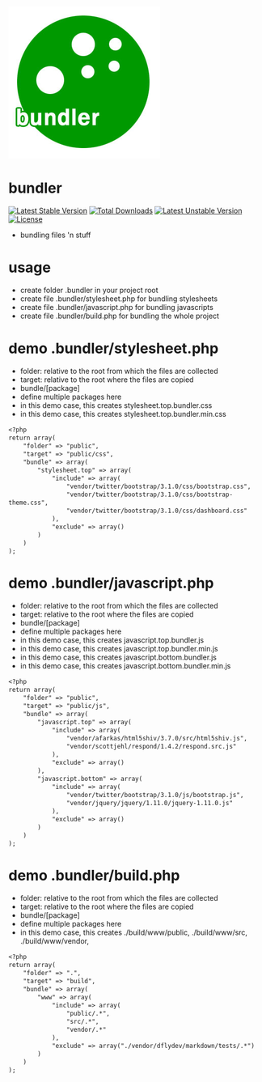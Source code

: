 ![Image](logo.jpg?raw=true)

bundler
=======

[![Latest Stable Version](https://poser.pugx.org/elnebuloso/bundler/v/stable.png)](https://packagist.org/packages/elnebuloso/bundler) [![Total Downloads](https://poser.pugx.org/elnebuloso/bundler/downloads.png)](https://packagist.org/packages/elnebuloso/bundler) [![Latest Unstable Version](https://poser.pugx.org/elnebuloso/bundler/v/unstable.png)](https://packagist.org/packages/elnebuloso/bundler) [![License](https://poser.pugx.org/elnebuloso/bundler/license.png)](https://packagist.org/packages/elnebuloso/bundler)

 * bundling files 'n stuff

usage
=====

 * create folder .bundler in your project root
 * create file .bundler/stylesheet.php for bundling stylesheets
 * create file .bundler/javascript.php for bundling javascripts
 * create file .bundler/build.php for bundling the whole project

demo .bundler/stylesheet.php
============================

 * folder: relative to the root from which the files are collected
 * target: relative to the root where the files are copied
 * bundle/[package]
  * define multiple packages here
  * in this demo case, this creates stylesheet.top.bundler.css
  * in this demo case, this creates stylesheet.top.bundler.min.css

```
<?php
return array(
    "folder" => "public",
    "target" => "public/css",
    "bundle" => array(
        "stylesheet.top" => array(
            "include" => array(
                "vendor/twitter/bootstrap/3.1.0/css/bootstrap.css",
                "vendor/twitter/bootstrap/3.1.0/css/bootstrap-theme.css",
                "vendor/twitter/bootstrap/3.1.0/css/dashboard.css"
            ),
            "exclude" => array()
        )
    )
);
```

demo .bundler/javascript.php
============================

 * folder: relative to the root from which the files are collected
 * target: relative to the root where the files are copied
 * bundle/[package]
  * define multiple packages here
  * in this demo case, this creates javascript.top.bundler.js
  * in this demo case, this creates javascript.top.bundler.min.js
  * in this demo case, this creates javascript.bottom.bundler.js
  * in this demo case, this creates javascript.bottom.bundler.min.js

```
<?php
return array(
    "folder" => "public",
    "target" => "public/js",
    "bundle" => array(
        "javascript.top" => array(
            "include" => array(
                "vendor/afarkas/html5shiv/3.7.0/src/html5shiv.js",
                "vendor/scottjehl/respond/1.4.2/respond.src.js"
            ),
            "exclude" => array()
        ),
        "javascript.bottom" => array(
            "include" => array(
                "vendor/twitter/bootstrap/3.1.0/js/bootstrap.js",
                "vendor/jquery/jquery/1.11.0/jquery-1.11.0.js"
            ),
            "exclude" => array()
        )
    )
);
```

demo .bundler/build.php
============================

 * folder: relative to the root from which the files are collected
 * target: relative to the root where the files are copied
 * bundle/[package]
  * define multiple packages here
  * in this demo case, this creates ./build/www/public, ./build/www/src, ./build/www/vendor,

```
<?php
return array(
    "folder" => ".",
    "target" => "build",
    "bundle" => array(
        "www" => array(
            "include" => array(
                "public/.*",
                "src/.*",
                "vendor/.*"
            ),
            "exclude" => array("./vendor/dflydev/markdown/tests/.*")
        )
    )
);
```